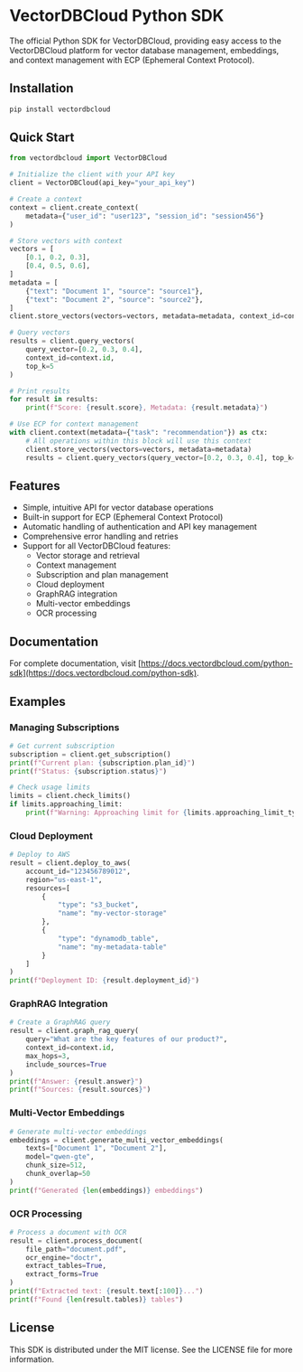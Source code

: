 # VectorDBCloud Python SDK

The official Python SDK for VectorDBCloud, providing easy access to the VectorDBCloud platform for vector database management, embeddings, and context management with ECP (Ephemeral Context Protocol).

## Installation

```bash
pip install vectordbcloud
```

## Quick Start

```python
from vectordbcloud import VectorDBCloud

# Initialize the client with your API key
client = VectorDBCloud(api_key="your_api_key")

# Create a context
context = client.create_context(
    metadata={"user_id": "user123", "session_id": "session456"}
)

# Store vectors with context
vectors = [
    [0.1, 0.2, 0.3],
    [0.4, 0.5, 0.6],
]
metadata = [
    {"text": "Document 1", "source": "source1"},
    {"text": "Document 2", "source": "source2"},
]
client.store_vectors(vectors=vectors, metadata=metadata, context_id=context.id)

# Query vectors
results = client.query_vectors(
    query_vector=[0.2, 0.3, 0.4],
    context_id=context.id,
    top_k=5
)

# Print results
for result in results:
    print(f"Score: {result.score}, Metadata: {result.metadata}")

# Use ECP for context management
with client.context(metadata={"task": "recommendation"}) as ctx:
    # All operations within this block will use this context
    client.store_vectors(vectors=vectors, metadata=metadata)
    results = client.query_vectors(query_vector=[0.2, 0.3, 0.4], top_k=5)
```

## Features

- Simple, intuitive API for vector database operations
- Built-in support for ECP (Ephemeral Context Protocol)
- Automatic handling of authentication and API key management
- Comprehensive error handling and retries
- Support for all VectorDBCloud features:
  - Vector storage and retrieval
  - Context management
  - Subscription and plan management
  - Cloud deployment
  - GraphRAG integration
  - Multi-vector embeddings
  - OCR processing

## Documentation

For complete documentation, visit [https://docs.vectordbcloud.com/python-sdk](https://docs.vectordbcloud.com/python-sdk).

## Examples

### Managing Subscriptions

```python
# Get current subscription
subscription = client.get_subscription()
print(f"Current plan: {subscription.plan_id}")
print(f"Status: {subscription.status}")

# Check usage limits
limits = client.check_limits()
if limits.approaching_limit:
    print(f"Warning: Approaching limit for {limits.approaching_limit_type}")
```

### Cloud Deployment

```python
# Deploy to AWS
result = client.deploy_to_aws(
    account_id="123456789012",
    region="us-east-1",
    resources=[
        {
            "type": "s3_bucket",
            "name": "my-vector-storage"
        },
        {
            "type": "dynamodb_table",
            "name": "my-metadata-table"
        }
    ]
)
print(f"Deployment ID: {result.deployment_id}")
```

### GraphRAG Integration

```python
# Create a GraphRAG query
result = client.graph_rag_query(
    query="What are the key features of our product?",
    context_id=context.id,
    max_hops=3,
    include_sources=True
)
print(f"Answer: {result.answer}")
print(f"Sources: {result.sources}")
```

### Multi-Vector Embeddings

```python
# Generate multi-vector embeddings
embeddings = client.generate_multi_vector_embeddings(
    texts=["Document 1", "Document 2"],
    model="qwen-gte",
    chunk_size=512,
    chunk_overlap=50
)
print(f"Generated {len(embeddings)} embeddings")
```

### OCR Processing

```python
# Process a document with OCR
result = client.process_document(
    file_path="document.pdf",
    ocr_engine="doctr",
    extract_tables=True,
    extract_forms=True
)
print(f"Extracted text: {result.text[:100]}...")
print(f"Found {len(result.tables)} tables")
```

## License

This SDK is distributed under the MIT license. See the LICENSE file for more information.
